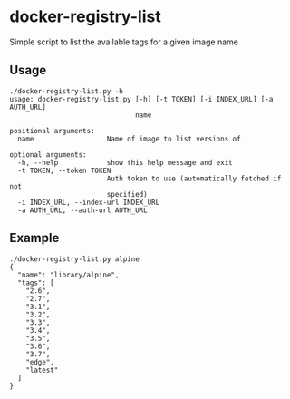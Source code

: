 docker-registry-list
====================

Simple script to list the available tags for a given image name

Usage
-----

```
./docker-registry-list.py -h
usage: docker-registry-list.py [-h] [-t TOKEN] [-i INDEX_URL] [-a AUTH_URL]
                               name

positional arguments:
  name                  Name of image to list versions of

optional arguments:
  -h, --help            show this help message and exit
  -t TOKEN, --token TOKEN
                        Auth token to use (automatically fetched if not
                        specified)
  -i INDEX_URL, --index-url INDEX_URL
  -a AUTH_URL, --auth-url AUTH_URL
```

Example
-------
```
./docker-registry-list.py alpine
{
  "name": "library/alpine",
  "tags": [
    "2.6",
    "2.7",
    "3.1",
    "3.2",
    "3.3",
    "3.4",
    "3.5",
    "3.6",
    "3.7",
    "edge",
    "latest"
  ]
}
```